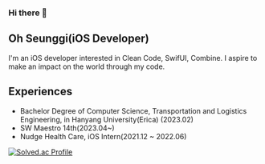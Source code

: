 ### Hi there 👋

Oh Seunggi(iOS Developer)
--- 
I'm an iOS developer interested in Clean Code, SwifUI, Combine. I aspire to make an impact on the world through my code.

## Experiences
- Bachelor Degree of Computer Science, Transportation and Logistics Engineering, in Hanyang University(Erica) (2023.02)
- SW Maestro 14th(2023.04~)
- Nudge Health Care, iOS Intern(2021.12 ~ 2022.06)

<!--
**ohsg0226/ohsg0226** is a ✨ _special_ ✨ repository because its `README.md` (this file) appears on your GitHub profile.


Here are some ideas to get you started:

- 🔭 I’m currently working on ...
- 🌱 I’m currently learning ...
- 👯 I’m looking to collaborate on ...
- 🤔 I’m looking for help with ...
- 💬 Ask me about ...
- 📫 How to reach me: ...
- 😄 Pronouns: ...
- ⚡ Fun fact: ...
-->

[![Solved.ac Profile](http://mazassumnida.wtf/api/v2/generate_badge?boj=ohsg0226)](https://solved.ac/ohsg0226/)
